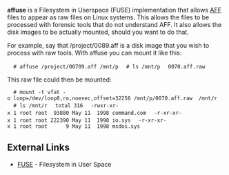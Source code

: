**affuse** is a Filesystem in Userspace (FUSE) implementation that
allows [AFF](AFF "wikilink") files to appear as raw files on Linux
systems. This allows the files to be processed with forensic tools that
do not understand AFF. It also allows the disk images to be actually
mounted, should you want to do that.

For example, say that /project/0089.aff is a disk image that you wish to
process with raw tools. With affuse you can mount it like this:

`  # affuse /project/00709.aff /mnt/p`
`  # ls /mnt/p`
`  0070.aff.raw`

This raw file could then be mounted:

`  # mount -t vfat -o loop=/dev/loop0,ro,noexec,offset=32256 /mnt/p/0070.aff.raw  /mnt/r`
`  # ls /mnt/r`
`  total 316`
`  -rwxr-xr-x 1 root root  93880 May 11  1998 command.com`
`  -r-xr-xr-x 1 root root 222390 May 11  1998 io.sys`
`  -r-xr-xr-x 1 root root      9 May 11  1998 msdos.sys`

## External Links

- [FUSE](http://fuse.sourceforge.net/) - Filesystem in User Space
